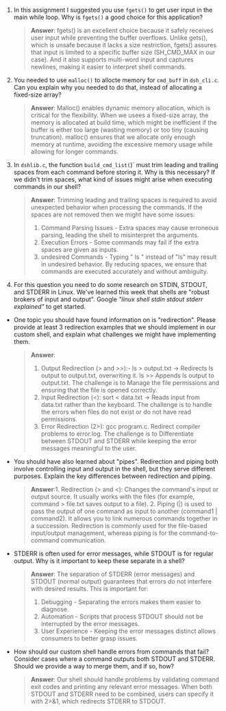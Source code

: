 1. In this assignment I suggested you use `fgets()` to get user input in the main while loop. Why is `fgets()` a good choice for this application?

    > **Answer**:  fgets() is an excellent choice because it safely receives user input while preventing the buffer overflows. Unlike gets(), which is unsafe because it lacks a size restriction, fgets() assures that input is limited to a specific buffer size (SH_CMD_MAX in our case). And it also supports multi-word input and captures newlines, making it easier to interpret shell commands.

2. You needed to use `malloc()` to allocte memory for `cmd_buff` in `dsh_cli.c`. Can you explain why you needed to do that, instead of allocating a fixed-size array?

    > **Answer**:  Malloc() enables dynamic memory allocation, which is critical for the flexibility. When we usees a fixed-size array, the memory is allocated at build time, which might be inefficient if the buffer is either too large (wasting memory) or too tiny (causing truncation). malloc() ensures that we allocate only enough memory at runtime, avoiding the excessive memory usage while allowing for longer commands.

3. In `dshlib.c`, the function `build_cmd_list(`)` must trim leading and trailing spaces from each command before storing it. Why is this necessary? If we didn't trim spaces, what kind of issues might arise when executing commands in our shell?

    > **Answer**:  Trimming leading and trailing spaces is required to avoid unexpected behavior when processing the commands. If the spaces are not removed then we might have some issues:
    > 1. Command Parsing Issues - Extra spaces may cause erroneous parsing, leading the shell to misinterpret the arguments.
    > 2. Execution Errors - Some commands may fail if the extra spaces are given as inputs.
    > 3. undesired Commands - Typing " ls " instead of "ls" may result in undesired behavior.
    > By reducing spaces, we ensure that commands are executed accurately and without ambiguity.

4. For this question you need to do some research on STDIN, STDOUT, and STDERR in Linux. We've learned this week that shells are "robust brokers of input and output". Google _"linux shell stdin stdout stderr explained"_ to get started.

- One topic you should have found information on is "redirection". Please provide at least 3 redirection examples that we should implement in our custom shell, and explain what challenges we might have implementing them.

    > **Answer**:
    > 1. Output Redirection (> and >>):-
    >    ls > output.txt → Redirects ls output to output.txt, overwriting it.
    >    ls >> Appends ls output to output.txt.
    >    The challenge is to Manage the file permissions and ensuring that the file is opened correctly.
    > 2. Input Redirection (<):
    >    sort < data.txt → Reads input from data.txt rather than the keyboard.
    >    The challenge is to handle the errors when files do not exist or do not have read permissions.
    > 3. Error Redirection (2>):
    >    gcc program.c. Redirect compiler problems to error.log.
    >    The challenge is to Differentiate between STDOUT and STDERR while keeping the error messages meaningful to the user.

- You should have also learned about "pipes". Redirection and piping both involve controlling input and output in the shell, but they serve different purposes. Explain the key differences between redirection and piping.

    > **Answer**:1. Redirection (> and <): Changes the command's input or output source. It usually works with the files (for example, command > file.txt saves output to a file).
    > 2. Piping (|) is used to pass the output of one command as input to another (command1 | command2). It allows you to link numerous commands together in a succession.
    > Redirection is commonly used for the file-based input/output management, whereas piping is for the command-to-command communication.

- STDERR is often used for error messages, while STDOUT is for regular output. Why is it important to keep these separate in a shell?

    > **Answer**:  The separation of STDERR (error messages) and STDOUT (normal output) guarantees that errors do not interfere with desired results. This is important for:
    > 1. Debugging - Separating the errors makes them easier to diagnose.
    > 2. Automation - Scripts that process STDOUT should not be interrupted by the error messages.
    > 3. User Experience - Keeping the error messages distinct allows consumers to better grasp issues.

- How should our custom shell handle errors from commands that fail? Consider cases where a command outputs both STDOUT and STDERR. Should we provide a way to merge them, and if so, how?

    > **Answer**:  Our shell should handle problems by validating command exit codes and printing any relevant error messages. When both STDOUT and STDERR need to be combined, users can specify it with 2>&1, which redirects STDERR to STDOUT.
